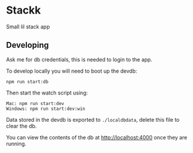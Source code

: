 # Stackk
Small lil stack app

## Developing
Ask me for db credentials, this is needed to login to the app.

To develop locally you will need to boot up the devdb:

    npm run start:db

Then start the watch script using:

    Mac: npm run start:dev
    Windows: npm run start:dev:win

Data stored in the devdb is exported to `./localdbdata`, delete this file to clear the db.

You can view the contents of the db at [http://localhost:4000](http://localhost:4000/) once they are running.
